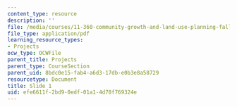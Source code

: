 ```yaml
---
content_type: resource
description: ''
file: /media/courses/11-360-community-growth-and-land-use-planning-fall-2010/efe6611f2bd90edf01a14d78f769324e_10-28-10-needham-pres.pdf
file_type: application/pdf
learning_resource_types:
- Projects
ocw_type: OCWFile
parent_title: Projects
parent_type: CourseSection
parent_uid: 8bdc0e15-fab4-a6d3-17db-e0b3e8a58729
resourcetype: Document
title: Slide 1
uid: efe6611f-2bd9-0edf-01a1-4d78f769324e
---
```


